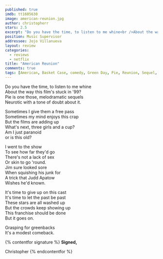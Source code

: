 ```yaml
---
published: true
imdb: tt1605630
image: american-reunion.jpg
author: christopherr
stars: 2.5
excerpt: "Do you have the time, to listen to me whine<br />About the way this film&rsquo;s stuck in &rsquo;99?<br />Pie is one those, melodramatic sequels<br />Neurotic with a tone of doubt about it."
position: Music Supervisor
addressee: Jojo Villanueva
layout: review
categories:
  - reviews
  - netflix
title: "American Reunion"
comments: true
tags: [American, Basket Case, comedy, Green Day, Pie, Reunion, Sequel, Uncategorized]
---
```

Do you have the time, to listen to me whine  
About the way this film's stuck in '99?  
Pie is one those, melodramatic sequels  
Neurotic with a tone of doubt about it.

Sometimes I give them a free pass  
Sometimes my mind enjoys this crap  
But the films are adding up  
What's next, three girls and a cup?  
Am I just paranoid  
or is this old? 

I went to the show  
To see how far they'd go  
There's not a lack of sex  
Or skin to go 'round.  
Jim sure looked sore  
When squishing his junk for  
A trick that Judd Apatow  
Wishes he'd known.

It's time to give up on this cast  
It's time to let the past be past  
These stars are all washed up  
But the crowds keep showing up  
This franchise should be done  
But it goes on.

Grasping for greenbacks  
It's a modest comeback. 

{% contentfor signature %}
**Signed,**

Christopher
{% endcontentfor %}